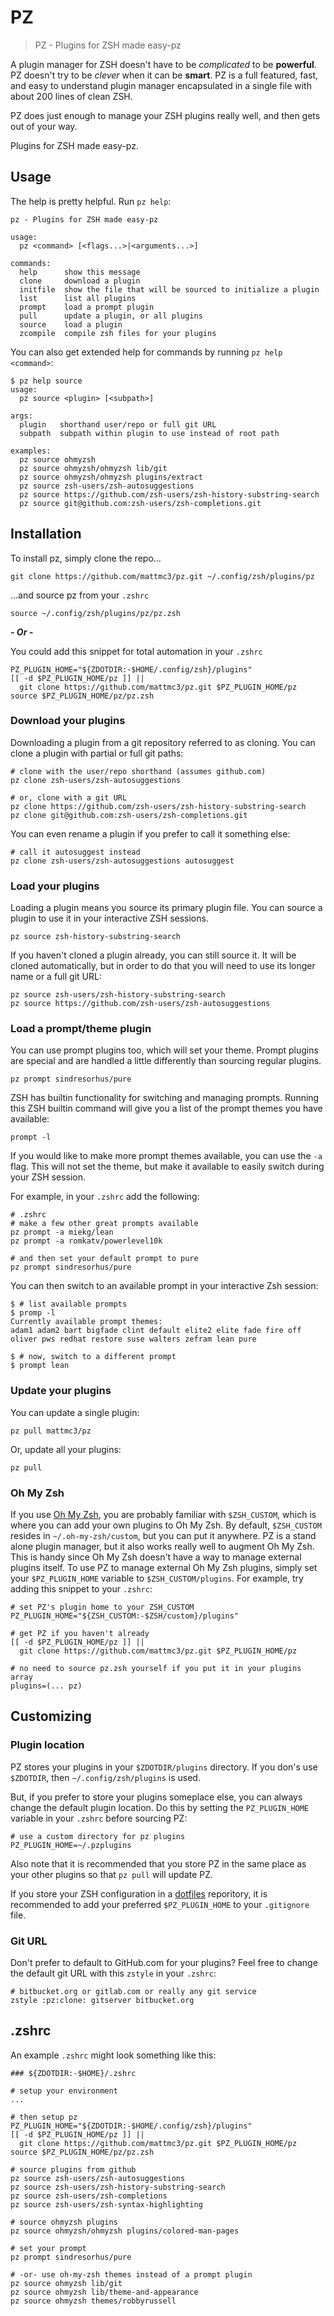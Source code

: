 # PZ

> PZ - Plugins for ZSH made easy-pz

A plugin manager for ZSH doesn't have to be _complicated_ to be **powerful**.
PZ doesn't try to be _clever_ when it can be **smart**.
PZ is a full featured, fast, and easy to understand plugin manager encapsulated in a single file with about 200 lines of clean ZSH.

PZ does just enough to manage your ZSH plugins really well, and then gets out of your way.

Plugins for ZSH made easy-pz.

## Usage

The help is pretty helpful. Run `pz help`:

```text
pz - Plugins for ZSH made easy-pz

usage:
  pz <command> [<flags...>|<arguments...>]

commands:
  help      show this message
  clone     download a plugin
  initfile  show the file that will be sourced to initialize a plugin
  list      list all plugins
  prompt    load a prompt plugin
  pull      update a plugin, or all plugins
  source    load a plugin
  zcompile  compile zsh files for your plugins
```

You can also get extended help for commands by running `pz help <command>`:

```text
$ pz help source
usage:
  pz source <plugin> [<subpath>]

args:
  plugin   shorthand user/repo or full git URL
  subpath  subpath within plugin to use instead of root path

examples:
  pz source ohmyzsh
  pz source ohmyzsh/ohmyzsh lib/git
  pz source ohmyzsh/ohmyzsh plugins/extract
  pz source zsh-users/zsh-autosuggestions
  pz source https://github.com/zsh-users/zsh-history-substring-search
  pz source git@github.com:zsh-users/zsh-completions.git
```

## Installation

To install pz, simply clone the repo...

```shell
git clone https://github.com/mattmc3/pz.git ~/.config/zsh/plugins/pz
```

...and source pz from your `.zshrc`

```shell
source ~/.config/zsh/plugins/pz/pz.zsh
```

***- Or -***

You could add this snippet for total automation in your `.zshrc`

```shell
PZ_PLUGIN_HOME="${ZDOTDIR:-$HOME/.config/zsh}/plugins"
[[ -d $PZ_PLUGIN_HOME/pz ]] ||
  git clone https://github.com/mattmc3/pz.git $PZ_PLUGIN_HOME/pz
source $PZ_PLUGIN_HOME/pz/pz.zsh
```

### Download your plugins

Downloading a plugin from a git repository referred to as cloning.
You can clone a plugin with partial or full git paths:

```shell
# clone with the user/repo shorthand (assumes github.com)
pz clone zsh-users/zsh-autosuggestions

# or, clone with a git URL
pz clone https://github.com/zsh-users/zsh-history-substring-search
pz clone git@github.com:zsh-users/zsh-completions.git
```

You can even rename a plugin if you prefer to call it something else:

```shell
# call it autosuggest instead
pz clone zsh-users/zsh-autosuggestions autosuggest
```

### Load your plugins

Loading a plugin means you source its primary plugin file.
You can source a plugin to use it in your interactive ZSH sessions.

```shell
pz source zsh-history-substring-search
```

If you haven't cloned a plugin already, you can still source it.
It will be cloned automatically, but in order to do that you will need to use its longer name or a full git URL:

```shell
pz source zsh-users/zsh-history-substring-search
pz source https://github.com/zsh-users/zsh-autosuggestions
```

### Load a prompt/theme plugin

You can use prompt plugins too, which will set your theme.
Prompt plugins are special and are handled a little differently than sourcing regular plugins.

```shell
pz prompt sindresorhus/pure
```

ZSH has builtin functionality for switching and managing prompts.
Running this ZSH builtin command will give you a list of the prompt themes you have available:

```shell
prompt -l
```

If you would like to make more prompt themes available, you can use the `-a` flag.
This will not set the theme, but make it available to easily switch during your ZSH session.

For example, in your `.zshrc` add the following:

```shell
# .zshrc
# make a few other great prompts available
pz prompt -a miekg/lean
pz prompt -a romkatv/powerlevel10k

# and then set your default prompt to pure
pz prompt sindresorhus/pure
```

You can then switch to an available prompt in your interactive Zsh session:

```shell
$ # list available prompts
$ promp -l
Currently available prompt themes:
adam1 adam2 bart bigfade clint default elite2 elite fade fire off oliver pws redhat restore suse walters zefram lean pure

$ # now, switch to a different prompt
$ prompt lean
```

### Update your plugins

You can update a single plugin:

```shell
pz pull mattmc3/pz
```

Or, update all your plugins:

```shell
pz pull
```

### Oh My Zsh

If you use [Oh My Zsh][ohmyzsh], you are probably familiar with `$ZSH_CUSTOM`, which is where you can add your own plugins to Oh My Zsh.
By default, `$ZSH_CUSTOM` resides in `~/.oh-my-zsh/custom`, but you can put it anywhere.
PZ is a stand alone plugin manager, but it also works really well to augment Oh My Zsh.
This is handy since Oh My Zsh doesn't have a way to manage external plugins itself.
To use PZ to manage external Oh My Zsh plugins, simply set your `$PZ_PLUGIN_HOME` variable to `$ZSH_CUSTOM/plugins`.
For example, try adding this snippet to your `.zshrc`:

```shell
# set PZ's plugin home to your ZSH_CUSTOM
PZ_PLUGIN_HOME="${ZSH_CUSTOM:-$ZSH/custom}/plugins"

# get PZ if you haven't already
[[ -d $PZ_PLUGIN_HOME/pz ]] ||
  git clone https://github.com/mattmc3/pz.git $PZ_PLUGIN_HOME/pz

# no need to source pz.zsh yourself if you put it in your plugins array
plugins=(... pz)
```

## Customizing

### Plugin location

PZ stores your plugins in your `$ZDOTDIR/plugins` directory.
If you don's use `$ZDOTDIR`, then `~/.config/zsh/plugins` is used.

But, if you prefer to store your plugins someplace else, you can always change the default plugin location.
Do this by setting the `PZ_PLUGIN_HOME` variable in your `.zshrc` before sourcing PZ:

```shell
# use a custom directory for pz plugins
PZ_PLUGIN_HOME=~/.pzplugins
```

Also note that it is recommended that you store PZ in the same place as your other plugins so that `pz pull` will update PZ.

If you store your ZSH configuration in a [dotfiles][dotfiles] reporitory, it is recommended to add your preferred `$PZ_PLUGIN_HOME` to your `.gitignore` file.

### Git URL

Don't prefer to default to GitHub.com for your plugins? Feel free to change the default git URL with this `zstyle` in your `.zshrc`:

```shell
# bitbucket.org or gitlab.com or really any git service
zstyle :pz:clone: gitserver bitbucket.org
```

## .zshrc

An example `.zshrc` might look something like this:

```shell
### ${ZDOTDIR:-$HOME}/.zshrc

# setup your environment
...

# then setup pz
PZ_PLUGIN_HOME="${ZDOTDIR:-$HOME/.config/zsh}/plugins"
[[ -d $PZ_PLUGIN_HOME/pz ]] ||
  git clone https://github.com/mattmc3/pz.git $PZ_PLUGIN_HOME/pz
source $PZ_PLUGIN_HOME/pz/pz.zsh

# source plugins from github
pz source zsh-users/zsh-autosuggestions
pz source zsh-users/zsh-history-substring-search
pz source zsh-users/zsh-completions
pz source zsh-users/zsh-syntax-highlighting

# source ohmyzsh plugins
pz source ohmyzsh/ohmyzsh plugins/colored-man-pages

# set your prompt
pz prompt sindresorhus/pure

# -or- use oh-my-zsh themes instead of a prompt plugin
pz source ohmyzsh lib/git
pz source ohmyzsh lib/theme-and-appearance
pz source ohmyzsh themes/robbyrussell
```

[ohmyzsh]: https://ohmyz.sh
[dotfiles]: https://dotfiles.github.io
